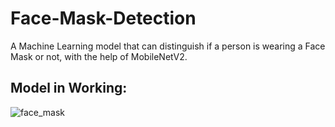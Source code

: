 # Face-Mask-Detection

A Machine Learning model that can distinguish if a person is wearing a Face Mask or not, with the help of MobileNetV2.


## Model in Working:

![face_mask](https://user-images.githubusercontent.com/77683275/170302958-8686cf63-eca2-45cc-8402-1c040e3cafaa.gif)
